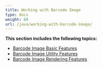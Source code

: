```yaml
---
title: Working with Barcode Image
type: docs
weight: 60
url: /java/working-with-barcode-image/
---
```


**This section includes the following topics:** 
- [Barcode Image Basic Features](/barcode/java/barcode-image-basic-features/)
- [Barcode Image Utility Features](/barcode/java/barcode-image-utility-features/)
- [Barcode Image Rendering Features](/barcode/java/barcode-image-rendering-features/)
